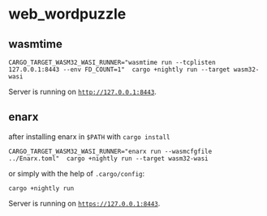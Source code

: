 # web_wordpuzzle

## wasmtime

```console
CARGO_TARGET_WASM32_WASI_RUNNER="wasmtime run --tcplisten 127.0.0.1:8443 --env FD_COUNT=1"  cargo +nightly run --target wasm32-wasi
```

Server is running on [`http://127.0.0.1:8443`](http://127.0.0.1:8443).

## enarx

after installing enarx in `$PATH` with `cargo install`

```console
CARGO_TARGET_WASM32_WASI_RUNNER="enarx run --wasmcfgfile ../Enarx.toml"  cargo +nightly run --target wasm32-wasi
```

or simply with the help of `.cargo/config`:

```console
cargo +nightly run
```

Server is running on [`https://127.0.0.1:8443`](https://127.0.0.1:8443).
